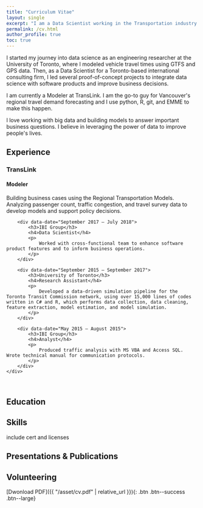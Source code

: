 ```yaml
---
title: "Curriculum Vitae"
layout: single
excerpt: "I am a Data Scientist working in the Transportation industry."
permalink: /cv.html
author_profile: true
toc: true
---
```



I started my journey into data science as an engineering researcher at the University of Toronto, where I modeled vehicle travel times using GTFS and GPS data. Then, as a Data Scientist for a Toronto-based international consulting firm, I led several proof-of-concept projects to integrate data science with software products and improve business decisions.

I am currently a Modeler at TransLink. I am the go-to guy for Vancouver's regional travel demand forecasting and I use python, R, git, and EMME to make this happen.

I love working with big data and building models to answer important business questions. I believe in leveraging the power of data to improve people's lives. 

## Experience

<div id="experience" class="background-alt">
    <div id="experience-timeline">
        <div data-date="July 2018 – Present">
            <h3>TransLink</h3>
            <h4>Modeler</h4>
            <p>
                Building business cases using the Regional Transportation Models. Analyzing passenger count, traffic congestion, and travel survey data to develop models and support policy decisions.
            </p>
        </div>

        <div data-date="September 2017 – July 2018">
            <h3>IBI Group</h3>
            <h4>Data Scientist</h4>
            <p>
                Worked with cross-functional team to enhance software product features and to inform business operations.
            </p>
        </div>

        <div data-date="September 2015 – September 2017">
            <h3>University of Toronto</h3>
            <h4>Research Assistant</h4>
            <p>
                Developed a data-driven simulation pipeline for the Toronto Transit Commission network, using over 15,000 lines of codes written in C# and R, which performs data collection, data cleaning, feature extraction, model estimation, and model simulation.
            </p>
        </div>

        <div data-date="May 2015 – August 2015">
            <h3>IBI Group</h3>
            <h4>Analyst</h4>
            <p>
                Produced traffic analysis with MS VBA and Access SQL. Wrote technical manual for communication protocols.
            </p>
        </div>
    </div>
</div>
<br>
<!-- End #experience -->

## Education

## Skills

include cert and licenses

## Presentations & Publications

## Volunteering



[Dwonload PDF]({{ "/asset/cv.pdf" | relative_url }}){: .btn .btn--success .btn--large}

